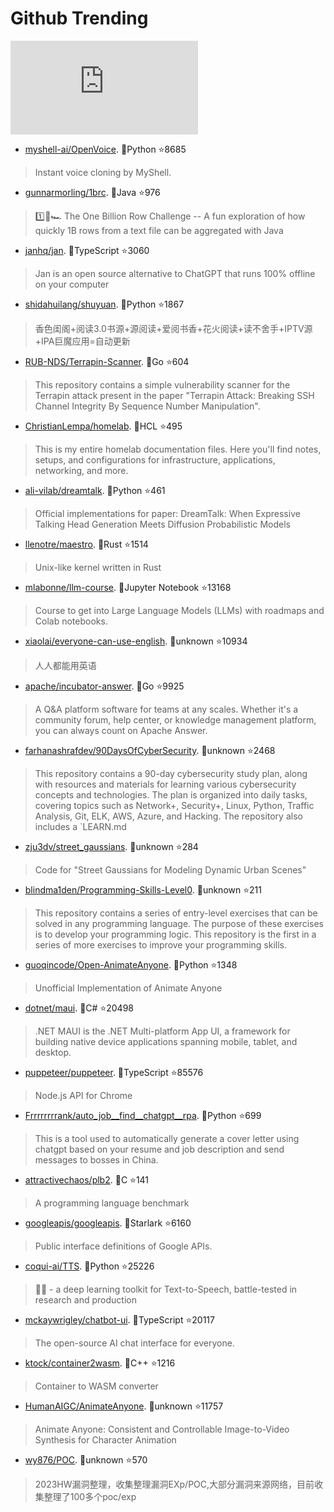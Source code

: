 # Github Trending 
 ![daily-bing](https://api.isoyu.com/bing_images.php) 
 - [myshell-ai/OpenVoice](https://github.com/myshell-ai/OpenVoice). 💪Python ⭐8685 
 > Instant voice cloning by MyShell. 
 - [gunnarmorling/1brc](https://github.com/gunnarmorling/1brc). 💪Java ⭐976 
 > 1️⃣🐝🏎️ The One Billion Row Challenge -- A fun exploration of how quickly 1B rows from a text file can be aggregated with Java 
 - [janhq/jan](https://github.com/janhq/jan). 💪TypeScript ⭐3060 
 > Jan is an open source alternative to ChatGPT that runs 100% offline on your computer 
 - [shidahuilang/shuyuan](https://github.com/shidahuilang/shuyuan). 💪Python ⭐1867 
 > 香色闺阁+阅读3.0书源+源阅读+爱阅书香+花火阅读+读不舍手+IPTV源+IPA巨魔应用=自动更新 
 - [RUB-NDS/Terrapin-Scanner](https://github.com/RUB-NDS/Terrapin-Scanner). 💪Go ⭐604 
 > This repository contains a simple vulnerability scanner for the Terrapin attack present in the paper "Terrapin Attack: Breaking SSH Channel Integrity By Sequence Number Manipulation". 
 - [ChristianLempa/homelab](https://github.com/ChristianLempa/homelab). 💪HCL ⭐495 
 > This is my entire homelab documentation files. Here you'll find notes, setups, and configurations for infrastructure, applications, networking, and more. 
 - [ali-vilab/dreamtalk](https://github.com/ali-vilab/dreamtalk). 💪Python ⭐461 
 > Official implementations for paper: DreamTalk: When Expressive Talking Head Generation Meets Diffusion Probabilistic Models 
 - [llenotre/maestro](https://github.com/llenotre/maestro). 💪Rust ⭐1514 
 > Unix-like kernel written in Rust 
 - [mlabonne/llm-course](https://github.com/mlabonne/llm-course). 💪Jupyter Notebook ⭐13168 
 > Course to get into Large Language Models (LLMs) with roadmaps and Colab notebooks. 
 - [xiaolai/everyone-can-use-english](https://github.com/xiaolai/everyone-can-use-english). 💪unknown ⭐10934 
 > 人人都能用英语 
 - [apache/incubator-answer](https://github.com/apache/incubator-answer). 💪Go ⭐9925 
 > A Q&A platform software for teams at any scales. Whether it's a community forum, help center, or knowledge management platform, you can always count on Apache Answer. 
 - [farhanashrafdev/90DaysOfCyberSecurity](https://github.com/farhanashrafdev/90DaysOfCyberSecurity). 💪unknown ⭐2468 
 > This repository contains a 90-day cybersecurity study plan, along with resources and materials for learning various cybersecurity concepts and technologies. The plan is organized into daily tasks, covering topics such as Network+, Security+, Linux, Python, Traffic Analysis, Git, ELK, AWS, Azure, and Hacking. The repository also includes a `LEARN.md 
 - [zju3dv/street_gaussians](https://github.com/zju3dv/street_gaussians). 💪unknown ⭐284 
 > Code for "Street Gaussians for Modeling Dynamic Urban Scenes" 
 - [blindma1den/Programming-Skills-Level0](https://github.com/blindma1den/Programming-Skills-Level0). 💪unknown ⭐211 
 > This repository contains a series of entry-level exercises that can be solved in any programming language. The purpose of these exercises is to develop your programming logic. This repository is the first in a series of more exercises to improve your programming skills. 
 - [guoqincode/Open-AnimateAnyone](https://github.com/guoqincode/Open-AnimateAnyone). 💪Python ⭐1348 
 > Unofficial Implementation of Animate Anyone 
 - [dotnet/maui](https://github.com/dotnet/maui). 💪C# ⭐20498 
 > .NET MAUI is the .NET Multi-platform App UI, a framework for building native device applications spanning mobile, tablet, and desktop. 
 - [puppeteer/puppeteer](https://github.com/puppeteer/puppeteer). 💪TypeScript ⭐85576 
 > Node.js API for Chrome 
 - [Frrrrrrrrank/auto_job__find__chatgpt__rpa](https://github.com/Frrrrrrrrank/auto_job__find__chatgpt__rpa). 💪Python ⭐699 
 > This is a tool used to automatically generate a cover letter using chatgpt based on your resume and job description and send messages to bosses in China. 
 - [attractivechaos/plb2](https://github.com/attractivechaos/plb2). 💪C ⭐141 
 > A programming language benchmark 
 - [googleapis/googleapis](https://github.com/googleapis/googleapis). 💪Starlark ⭐6160 
 > Public interface definitions of Google APIs. 
 - [coqui-ai/TTS](https://github.com/coqui-ai/TTS). 💪Python ⭐25226 
 > 🐸💬 - a deep learning toolkit for Text-to-Speech, battle-tested in research and production 
 - [mckaywrigley/chatbot-ui](https://github.com/mckaywrigley/chatbot-ui). 💪TypeScript ⭐20117 
 > The open-source AI chat interface for everyone. 
 - [ktock/container2wasm](https://github.com/ktock/container2wasm). 💪C++ ⭐1216 
 > Container to WASM converter 
 - [HumanAIGC/AnimateAnyone](https://github.com/HumanAIGC/AnimateAnyone). 💪unknown ⭐11757 
 > Animate Anyone: Consistent and Controllable Image-to-Video Synthesis for Character Animation 
 - [wy876/POC](https://github.com/wy876/POC). 💪unknown ⭐570 
 > 2023HW漏洞整理，收集整理漏洞EXp/POC,大部分漏洞来源网络，目前收集整理了100多个poc/exp 
 